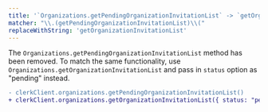 ```yaml
---
title: '`Organizations.getPendingOrganizationInvitationList` -> `getOrganizationInvitationList`'
matcher: "\\.(getPendingOrganizationInvitationList)\\("
replaceWithString: 'getOrganizationInvitationList'
---
```


The `Organizations.getPendingOrganizationInvitationList` method has been removed. To match the same functionality, use `Organizations.getOrganizationInvitationList` and pass in `status` option as "pending" instead.

```diff
- clerkClient.organizations.getPendingOrganizationInvitationList()
+ clerkClient.organizations.getOrganizationInvitationList({ status: "pending" })
```
